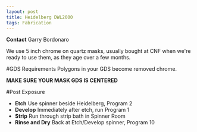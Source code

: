 ```yaml
---
layout: post
title: Heidelberg DWL2000
tags: Fabrication
---
```

**Contact** Garry Bordonaro

We use 5 inch chrome on quartz masks, usually bought at CNF when we're ready to use them, as they age over a few months. 

#GDS Requirements
Polygons in your GDS become removed chrome. 

**MAKE SURE YOUR MASK GDS IS CENTERED**

#Post Exposure
* **Etch** Use spinner beside Heidelberg, Program 2
* **Develop** Immediately after etch, run Program 1
* **Strip** Run through strip bath in Spinner Room
* **Rinse and Dry** Back at Etch/Develop spinner, Program 10